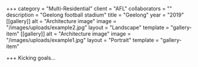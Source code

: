 +++
category = "Multi-Residential"
client = "AFL"
collaborators = ""
description = "Geelong football stadium"
title = "Geelong"
year = "2019"
[[gallery]]
alt = "Architecture image"
image = "/images/uploads/example2.jpg"
layout = "Landscape"
template = "gallery-item"
[[gallery]]
alt = "Architecture image"
image = "/images/uploads/example1.jpg"
layout = "Portrait"
template = "gallery-item"

+++
Kicking goals...